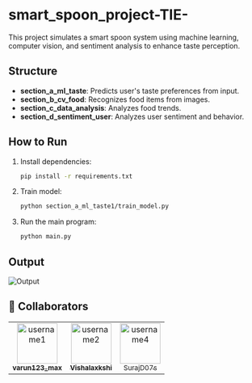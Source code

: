 # smart_spoon_project-TIE-
This project simulates a smart spoon system using machine learning, computer vision, and sentiment analysis to enhance taste perception.

## Structure
- **section_a_ml_taste**: Predicts user's taste preferences from input.
- **section_b_cv_food**: Recognizes food items from images.
- **section_c_data_analysis**: Analyzes food trends.
- **section_d_sentiment_user**: Analyzes user sentiment and behavior.

## How to Run
1. Install dependencies:
   ```bash
   pip install -r requirements.txt
   ```
2. Train model:
   ```bash
   python section_a_ml_taste1/train_model.py
   ```
3. Run the main program:
   ```bash
   python main.py
   ```

## Output
![Output](https://github.com/user-attachments/assets/0c180235-aa8c-423e-9b9d-22509e272316)

## 👥 Collaborators

<table>
  <tr>
    <td align="center">
      <a href="https://github.com/varun123_max">
        <img src="https://github.com/username1.png" width="80px;" alt="username1"/>
        <br />
        <sub><b>varun123_max</b></sub>
      </a>
    </td>
    <td align="center">
      <a href="https://github.com/Vishalaxkshi">
        <img src="https://github.com/username2.png" width="80px;" alt="username2"/>
        <br />
        <sub><b>Vishalaxkshi</b></sub>
      </a>
    </td>
    <td align="center">
      <a href="https://github.com/SurajD07">
        <img src="https://github.com/username4.png" width="80px;" alt="username4"/>
        <br />
        <sub>SurajD07s</b></sub>
      </a>
    </td>
  </tr>
</table>
